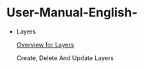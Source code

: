 # User-Manual-English-
- Layers

  [Overview for Layers](https://github.com/CS-eukarya/User-ManualEnglish-/blob/6350e15d2481762d676209f5b9f79a0c2654792e/Overview%20for%20Layer.md)

  Create, Delete And Update Layers 
